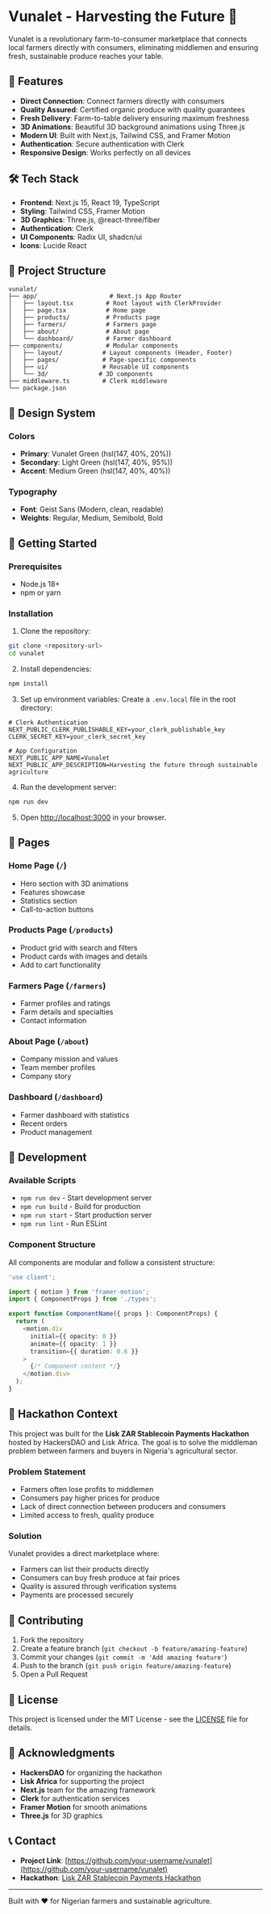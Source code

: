 # Vunalet - Harvesting the Future 🌱

Vunalet is a revolutionary farm-to-consumer marketplace that connects local farmers directly with consumers, eliminating middlemen and ensuring fresh, sustainable produce reaches your table.

## 🚀 Features

- **Direct Connection**: Connect farmers directly with consumers
- **Quality Assured**: Certified organic produce with quality guarantees
- **Fresh Delivery**: Farm-to-table delivery ensuring maximum freshness
- **3D Animations**: Beautiful 3D background animations using Three.js
- **Modern UI**: Built with Next.js, Tailwind CSS, and Framer Motion
- **Authentication**: Secure authentication with Clerk
- **Responsive Design**: Works perfectly on all devices

## 🛠️ Tech Stack

- **Frontend**: Next.js 15, React 19, TypeScript
- **Styling**: Tailwind CSS, Framer Motion
- **3D Graphics**: Three.js, @react-three/fiber
- **Authentication**: Clerk
- **UI Components**: Radix UI, shadcn/ui
- **Icons**: Lucide React

## 📁 Project Structure

```
vunalet/
├── app/                    # Next.js App Router
│   ├── layout.tsx         # Root layout with ClerkProvider
│   ├── page.tsx           # Home page
│   ├── products/          # Products page
│   ├── farmers/           # Farmers page
│   ├── about/             # About page
│   └── dashboard/         # Farmer dashboard
├── components/            # Modular components
│   ├── layout/           # Layout components (Header, Footer)
│   ├── pages/            # Page-specific components
│   ├── ui/               # Reusable UI components
│   └── 3d/              # 3D components
├── middleware.ts         # Clerk middleware
└── package.json
```

## 🎨 Design System

### Colors
- **Primary**: Vunalet Green (hsl(147, 40%, 20%))
- **Secondary**: Light Green (hsl(147, 40%, 95%))
- **Accent**: Medium Green (hsl(147, 40%, 40%))

### Typography
- **Font**: Geist Sans (Modern, clean, readable)
- **Weights**: Regular, Medium, Semibold, Bold

## 🚀 Getting Started

### Prerequisites
- Node.js 18+ 
- npm or yarn

### Installation

1. Clone the repository:
```bash
git clone <repository-url>
cd vunalet
```

2. Install dependencies:
```bash
npm install
```

3. Set up environment variables:
Create a `.env.local` file in the root directory:
```env
# Clerk Authentication
NEXT_PUBLIC_CLERK_PUBLISHABLE_KEY=your_clerk_publishable_key
CLERK_SECRET_KEY=your_clerk_secret_key

# App Configuration
NEXT_PUBLIC_APP_NAME=Vunalet
NEXT_PUBLIC_APP_DESCRIPTION=Harvesting the future through sustainable agriculture
```

4. Run the development server:
```bash
npm run dev
```

5. Open [http://localhost:3000](http://localhost:3000) in your browser.

## 📱 Pages

### Home Page (`/`)
- Hero section with 3D animations
- Features showcase
- Statistics section
- Call-to-action buttons

### Products Page (`/products`)
- Product grid with search and filters
- Product cards with images and details
- Add to cart functionality

### Farmers Page (`/farmers`)
- Farmer profiles and ratings
- Farm details and specialties
- Contact information

### About Page (`/about`)
- Company mission and values
- Team member profiles
- Company story

### Dashboard (`/dashboard`)
- Farmer dashboard with statistics
- Recent orders
- Product management

## 🔧 Development

### Available Scripts

- `npm run dev` - Start development server
- `npm run build` - Build for production
- `npm run start` - Start production server
- `npm run lint` - Run ESLint

### Component Structure

All components are modular and follow a consistent structure:

```typescript
'use client';

import { motion } from 'framer-motion';
import { ComponentProps } from './types';

export function ComponentName({ props }: ComponentProps) {
  return (
    <motion.div
      initial={{ opacity: 0 }}
      animate={{ opacity: 1 }}
      transition={{ duration: 0.6 }}
    >
      {/* Component content */}
    </motion.div>
  );
}
```

## 🎯 Hackathon Context

This project was built for the **Lisk ZAR Stablecoin Payments Hackathon** hosted by HackersDAO and Lisk Africa. The goal is to solve the middleman problem between farmers and buyers in Nigeria's agricultural sector.

### Problem Statement
- Farmers often lose profits to middlemen
- Consumers pay higher prices for produce
- Lack of direct connection between producers and consumers
- Limited access to fresh, quality produce

### Solution
Vunalet provides a direct marketplace where:
- Farmers can list their products directly
- Consumers can buy fresh produce at fair prices
- Quality is assured through verification systems
- Payments are processed securely

## 🤝 Contributing

1. Fork the repository
2. Create a feature branch (`git checkout -b feature/amazing-feature`)
3. Commit your changes (`git commit -m 'Add amazing feature'`)
4. Push to the branch (`git push origin feature/amazing-feature`)
5. Open a Pull Request

## 📄 License

This project is licensed under the MIT License - see the [LICENSE](LICENSE) file for details.

## 🙏 Acknowledgments

- **HackersDAO** for organizing the hackathon
- **Lisk Africa** for supporting the project
- **Next.js** team for the amazing framework
- **Clerk** for authentication services
- **Framer Motion** for smooth animations
- **Three.js** for 3D graphics

## 📞 Contact

- **Project Link**: [https://github.com/your-username/vunalet](https://github.com/your-username/vunalet)
- **Hackathon**: [Lisk ZAR Stablecoin Payments Hackathon](https://www.hackersdao.com/lisk-zar-stablecoin-payments-hackathon)

---

Built with ❤️ for Nigerian farmers and sustainable agriculture.
